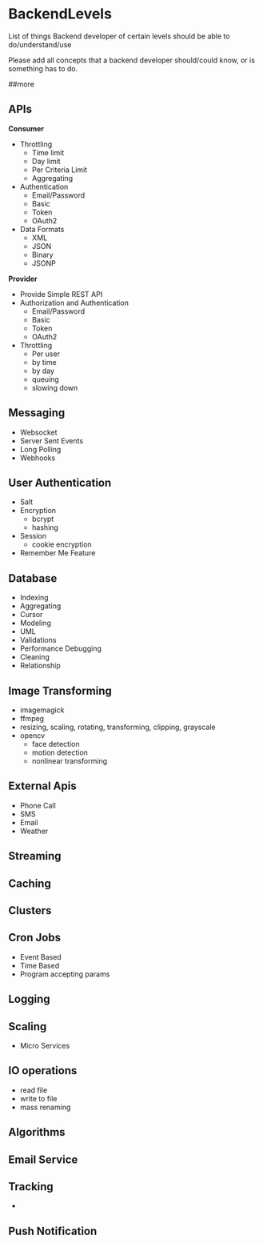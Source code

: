 # BackendLevels
List of things Backend developer of certain levels should be able to do/understand/use


Please add all concepts that a backend developer should/could know, or is something has to do.


##more

## APIs
**Consumer**

 - Throttling
	 - Time limit
	 - Day limit
	 - Per Criteria Limit
	 - Aggregating
 - Authentication
	 - Email/Password
	 - Basic
	 - Token
	 - OAuth2
 - Data Formats
	 - XML
	 - JSON
	 - Binary
	 - JSONP

**Provider**

 - Provide Simple REST API
 - Authorization and Authentication
	 - Email/Password
	 - Basic
	 - Token
	 - OAuth2
 - Throttling 
	 - Per user
	 - by time
	 - by day
	 - queuing
	 - slowing down


## Messaging
 - Websocket
 - Server Sent Events
 - Long Polling
 - Webhooks

## User Authentication
 - Salt
 - Encryption
	 - bcrypt
	 - hashing
 - Session
	 - cookie encryption
 - Remember Me Feature



## Database
 - Indexing
 - Aggregating
 - Cursor
 - Modeling
 - UML
 - Validations
 - Performance Debugging
 - Cleaning
 - Relationship

## Image Transforming
 - imagemagick
 - ffmpeg
 - resizing, scaling, rotating, transforming, clipping, grayscale
 - opencv
	 - face detection
	 - motion detection
	 - nonlinear transforming

## External Apis
 - Phone Call
 - SMS
 - Email
 - Weather

## Streaming

## Caching

## Clusters

## Cron Jobs
 - Event Based
 - Time Based
 - Program accepting params

## Logging

## Scaling
 - Micro Services

## IO operations
 - read file
 - write to file
 - mass renaming


## Algorithms

## Email Service

## Tracking
 - 

## Push Notification

